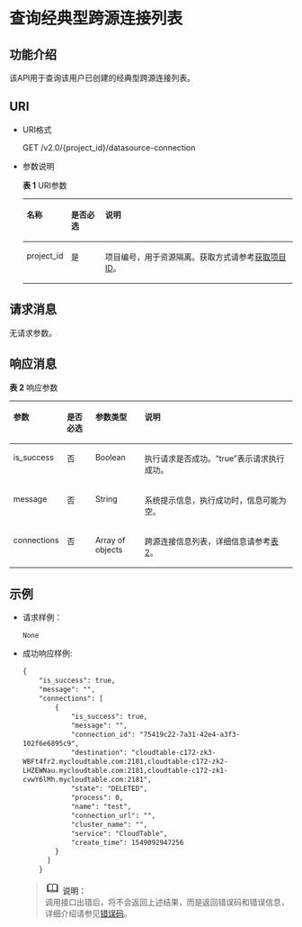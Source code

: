 # 查询经典型跨源连接列表<a name="dli_02_0146"></a>

## 功能介绍<a name="section13287428103611"></a>

该API用于查询该用户已创建的经典型跨源连接列表。

## URI<a name="section52924285361"></a>

-   URI格式

    GET /v2.0/\{project\_id\}/datasource-connection

-   参数说明

    **表 1**  URI参数

    <a name="table18299172853614"></a>
    <table><thead align="left"><tr id="row947592853614"><th class="cellrowborder" valign="top" width="15.959999999999999%" id="mcps1.2.4.1.1"><p id="p1347513282368"><a name="p1347513282368"></a><a name="p1347513282368"></a>名称</p>
    </th>
    <th class="cellrowborder" valign="top" width="12.68%" id="mcps1.2.4.1.2"><p id="p74757287366"><a name="p74757287366"></a><a name="p74757287366"></a>是否必选</p>
    </th>
    <th class="cellrowborder" valign="top" width="71.36%" id="mcps1.2.4.1.3"><p id="p1475182833610"><a name="p1475182833610"></a><a name="p1475182833610"></a>说明</p>
    </th>
    </tr>
    </thead>
    <tbody><tr id="row16475152833619"><td class="cellrowborder" valign="top" width="15.959999999999999%" headers="mcps1.2.4.1.1 "><p id="p1547552803615"><a name="p1547552803615"></a><a name="p1547552803615"></a>project_id</p>
    </td>
    <td class="cellrowborder" valign="top" width="12.68%" headers="mcps1.2.4.1.2 "><p id="p19475828123613"><a name="p19475828123613"></a><a name="p19475828123613"></a>是</p>
    </td>
    <td class="cellrowborder" valign="top" width="71.36%" headers="mcps1.2.4.1.3 "><p id="p1310472724012"><a name="p1310472724012"></a><a name="p1310472724012"></a>项目编号，用于资源隔离。获取方式请参考<a href="获取项目ID.md">获取项目ID</a>。</p>
    </td>
    </tr>
    </tbody>
    </table>


## 请求消息<a name="section1831452873613"></a>

无请求参数。

## 响应消息<a name="section134515287360"></a>

**表 2**  响应参数

<a name="table8348112818368"></a>
<table><thead align="left"><tr id="row11478132863610"><th class="cellrowborder" valign="top" width="15.02%" id="mcps1.2.5.1.1"><p id="p04782028173616"><a name="p04782028173616"></a><a name="p04782028173616"></a>参数</p>
</th>
<th class="cellrowborder" valign="top" width="10.48%" id="mcps1.2.5.1.2"><p id="p1142519612504"><a name="p1142519612504"></a><a name="p1142519612504"></a>是否必选</p>
</th>
<th class="cellrowborder" valign="top" width="17.810000000000002%" id="mcps1.2.5.1.3"><p id="p34781128193612"><a name="p34781128193612"></a><a name="p34781128193612"></a>参数类型</p>
</th>
<th class="cellrowborder" valign="top" width="56.69%" id="mcps1.2.5.1.4"><p id="p1347917286364"><a name="p1347917286364"></a><a name="p1347917286364"></a>说明</p>
</th>
</tr>
</thead>
<tbody><tr id="row18479182813362"><td class="cellrowborder" valign="top" width="15.02%" headers="mcps1.2.5.1.1 "><p id="p392161273513"><a name="p392161273513"></a><a name="p392161273513"></a>is_success</p>
</td>
<td class="cellrowborder" valign="top" width="10.48%" headers="mcps1.2.5.1.2 "><p id="p134251667501"><a name="p134251667501"></a><a name="p134251667501"></a>否</p>
</td>
<td class="cellrowborder" valign="top" width="17.810000000000002%" headers="mcps1.2.5.1.3 "><p id="p18921161219357"><a name="p18921161219357"></a><a name="p18921161219357"></a>Boolean</p>
</td>
<td class="cellrowborder" valign="top" width="56.69%" headers="mcps1.2.5.1.4 "><p id="p12921712163514"><a name="p12921712163514"></a><a name="p12921712163514"></a>执行请求是否成功。“true”表示请求执行成功。</p>
</td>
</tr>
<tr id="row14946145019340"><td class="cellrowborder" valign="top" width="15.02%" headers="mcps1.2.5.1.1 "><p id="p692141213515"><a name="p692141213515"></a><a name="p692141213515"></a>message</p>
</td>
<td class="cellrowborder" valign="top" width="10.48%" headers="mcps1.2.5.1.2 "><p id="p34251764504"><a name="p34251764504"></a><a name="p34251764504"></a>否</p>
</td>
<td class="cellrowborder" valign="top" width="17.810000000000002%" headers="mcps1.2.5.1.3 "><p id="p6921012133518"><a name="p6921012133518"></a><a name="p6921012133518"></a>String</p>
</td>
<td class="cellrowborder" valign="top" width="56.69%" headers="mcps1.2.5.1.4 "><p id="p1921161214351"><a name="p1921161214351"></a><a name="p1921161214351"></a>系统提示信息，执行成功时，信息可能为空。</p>
</td>
</tr>
<tr id="row516595513410"><td class="cellrowborder" valign="top" width="15.02%" headers="mcps1.2.5.1.1 "><p id="p392131218357"><a name="p392131218357"></a><a name="p392131218357"></a>connections</p>
</td>
<td class="cellrowborder" valign="top" width="10.48%" headers="mcps1.2.5.1.2 "><p id="p174252655011"><a name="p174252655011"></a><a name="p174252655011"></a>否</p>
</td>
<td class="cellrowborder" valign="top" width="17.810000000000002%" headers="mcps1.2.5.1.3 "><p id="p492121263516"><a name="p492121263516"></a><a name="p492121263516"></a>Array of objects</p>
</td>
<td class="cellrowborder" valign="top" width="56.69%" headers="mcps1.2.5.1.4 "><p id="p13921181216356"><a name="p13921181216356"></a><a name="p13921181216356"></a>跨源连接信息列表，详细信息请参考<a href="查询经典型跨源连接.md#table8348112818368">表2</a>。</p>
</td>
</tr>
</tbody>
</table>

## 示例<a name="section910624615450"></a>

-   请求样例：

    ```
    None
    ```


-   成功响应样例:

    ```
    {
        "is_success": true,
        "message": "",
        "connections": [
            {
                "is_success": true,
                "message": "",
                "connection_id": "75419c22-7a31-42e4-a3f3-102f6e6895c9",
                "destination": "cloudtable-c172-zk3-WBFt4fr2.mycloudtable.com:2181,cloudtable-c172-zk2-LHZEWNau.mycloudtable.com:2181,cloudtable-c172-zk1-cvwY6lMh.mycloudtable.com:2181",
                "state": "DELETED",
                "process": 0,
                "name": "test",
                "connection_url": "",
                "cluster_name": "",
                "service": "CloudTable",
                "create_time": 1549092947256
            }
          ]
        }
    ```

    >![](public_sys-resources/icon-note.gif) **说明：**   
    >调用接口出错后，将不会返回上述结果，而是返回错误码和错误信息，详细介绍请参见[错误码](错误码.md)。  


